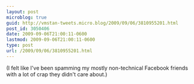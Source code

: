 ```yaml
---
layout: post
microblog: true
guid: http://vmstan-tweets.micro.blog/2009/09/06/3810955201.html
post_id: 3050406
date: 2009-09-06T21:00:11-0600
lastmod: 2009-09-06T21:00:11-0600
type: post
url: /2009/09/06/3810955201.html
---
```

(I felt like I've been spamming my mostly non-technical Facebook friends with a lot of crap they didn't care about.)
